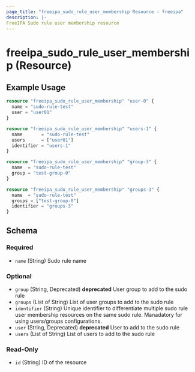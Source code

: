 ```yaml
---
page_title: "freeipa_sudo_rule_user_membership Resource - freeipa"
description: |-
FreeIPA Sudo rule user membership resource
---
```


# freeipa_sudo_rule_user_membership (Resource)



## Example Usage

```terraform
resource "freeipa_sudo_rule_user_membership" "user-0" {
  name = "sudo-rule-test"
  user = "user01"
}

resource "freeipa_sudo_rule_user_membership" "users-1" {
  name       = "sudo-rule-test"
  users      = ["user01"]
  identifier = "users-1"
}

resource "freeipa_sudo_rule_user_membership" "group-3" {
  name  = "sudo-rule-test"
  group = "test-group-0"
}

resource "freeipa_sudo_rule_user_membership" "groups-3" {
  name  = "sudo-rule-test"
  groups = ["test-group-0"]
  identifier = "groups-3"
}
```




<!-- schema generated by tfplugindocs -->
## Schema

### Required

- `name` (String) Sudo rule name

### Optional

- `group` (String, Deprecated) **deprecated** User group to add to the sudo rule
- `groups` (List of String) List of user groups to add to the sudo rule
- `identifier` (String) Unique identifier to differentiate multiple sudo rule user membership resources on the same sudo rule. Manadatory for using users/groups configurations.
- `user` (String, Deprecated) **deprecated** User to add to the sudo rule
- `users` (List of String) List of users to add to the sudo rule

### Read-Only

- `id` (String) ID of the resource
